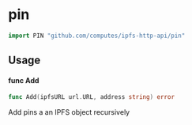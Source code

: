 # pin
```go
import PIN "github.com/computes/ipfs-http-api/pin"
```


## Usage

#### func  Add

```go
func Add(ipfsURL url.URL, address string) error
```
Add pins a an IPFS object recursively

